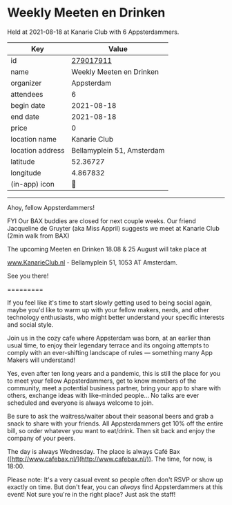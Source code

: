 # Weekly Meeten en Drinken
Held at 2021-08-18 at Kanarie Club with 6 Appsterdammers.
        
|Key|Value
|---|---|
|id|[279017911](https://www.meetup.com/appsterdam/events/279017911/)|
|name|Weekly Meeten en Drinken|
|organizer|Appsterdam|
|attendees|6|
|begin date|2021-08-18|
|end date|2021-08-18|
|price|0|
|location name|Kanarie Club|
|location address|Bellamyplein 51, Amsterdam|
|latitude|52.36727|
|longitude|4.867832|
|(in-app) icon|🍺|

---

Ahoy, fellow Appsterdammers!

FYI Our BAX buddies are closed for next couple weeks. Our friend Jacqueline de Gruyter (aka Miss Appril) suggests we meet at Kanarie Club (2min walk from BAX)

The upcoming Meeten en Drinken 18.08 & 25 August will take place at

www.KanarieClub.nl - Bellamyplein 51, 1053 AT Amsterdam.

See you there!

=========

If you feel like it's time to start slowly getting used to being social again, maybe you'd like to warm up with your fellow makers, nerds, and other technology enthusiasts, who might better understand your specific interests and social style.

Join us in the cozy cafe where Appsterdam was born, at an earlier than usual time, to enjoy their legendary terrace and its ongoing attempts to comply with an ever-shifting landscape of rules — something many App Makers will understand!

Yes, even after ten long years and a pandemic, this is still the place for you to meet your fellow Appsterdammers, get to know members of the community, meet a potential business partner, bring your app to share with others, exchange ideas with like-minded people... No talks are ever scheduled and everyone is always welcome to join.

Be sure to ask the waitress/waiter about their seasonal beers and grab a snack to share with your friends. All Appsterdammers get 10% off the entire bill, so order whatever you want to eat/drink. Then sit back and enjoy the company of your peers.

The day is always Wednesday. The place is always Café Bax ([http://www.cafebax.nl/](http://www.cafebax.nl/)). The time, for now, is 18:00.

Please note: It's a very casual event so people often don't RSVP or show up exactly on time. But don't fear, you can *always* find Appsterdammers at this event! Not sure you're in the right place? Just ask the staff!


